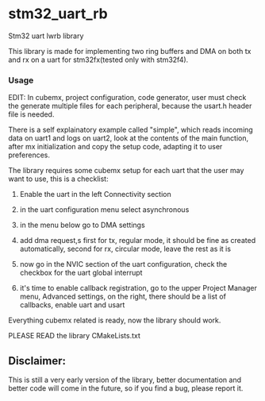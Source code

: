 # stm32_uart_rb

Stm32 uart lwrb library

This library is made for implementing two ring buffers and DMA on both tx and rx on a uart for stm32fx(tested only with stm32f4).

### Usage

EDIT: In cubemx, project configuration, code generator, user must check the generate multiple files for each peripheral, because the usart.h header file is needed.

There is a self explainatory example called "simple", which reads incoming data on uart1 and logs on uart2, look at the contents of the main function, after mx initialization and copy the setup code, adapting it to user preferences.

The library requires some cubemx setup for each uart that the user may want to use, this is a checklist:

1. Enable the uart in the left Connectivity section

2. in the uart configuration menu select asynchronous

3. in the menu below go to DMA settings

4. add dma request,s first for tx, regular mode, it should be fine as created automatically, second for rx, circular mode, leave the rest as it is

5. now go in the NVIC section of the uart configuration, check the checkbox for the uart global interrupt

6. it's time to enable callback registration, go to the upper Project Manager menu, Advanced settings, on the right, there should be a list of callbacks, enable uart and usart

Everything cubemx related is ready, now the library should work.

PLEASE READ the library CMakeLists.txt

## Disclaimer:

This is still a very early version of the library, better documentation and better code will come in the future, so if you find a bug, please report it.
